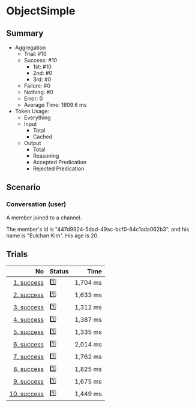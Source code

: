 # ObjectSimple
## Summary
  - Aggregation
    - Trial: #10
    - Success: #10
      - 1st: #10
      - 2nd: #0
      - 3rd: #0
    - Failure: #0
    - Nothing: #0
    - Error: 0
    - Average Time: 1609.6 ms
  - Token Usage:
    - Everything
    - Input
      - Total
      - Cached
    - Output
      - Total
      - Reasoning
      - Accepted Predication
      - Rejected Predication

## Scenario
### Conversation (user)
A member joined to a channel.

The member's id is "447d9924-5dad-49ac-bcf0-84c1ada062b3",
and his name is "Eulchan Kim". His age is 20.

## Trials
No | Status | Time
---:|:-------|------:
[1. success](./trials/1.success.json) | 1️⃣ | 1,704 ms
[2. success](./trials/2.success.json) | 1️⃣ | 1,633 ms
[3. success](./trials/3.success.json) | 1️⃣ | 1,312 ms
[4. success](./trials/4.success.json) | 1️⃣ | 1,387 ms
[5. success](./trials/5.success.json) | 1️⃣ | 1,335 ms
[6. success](./trials/6.success.json) | 1️⃣ | 2,014 ms
[7. success](./trials/7.success.json) | 1️⃣ | 1,762 ms
[8. success](./trials/8.success.json) | 1️⃣ | 1,825 ms
[9. success](./trials/9.success.json) | 1️⃣ | 1,675 ms
[10. success](./trials/10.success.json) | 1️⃣ | 1,449 ms